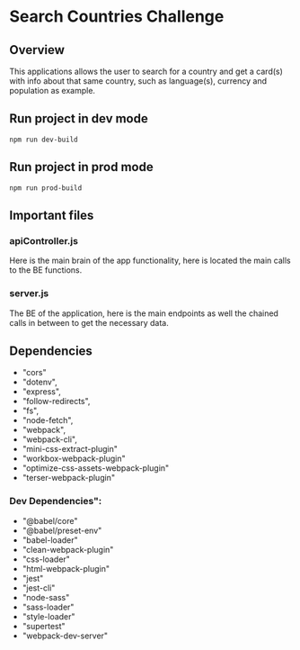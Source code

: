 # Search Countries Challenge

## Overview
This applications allows the user to search for a country and get a card(s) with info about that same country, such as language(s), currency and population as example.

## Run project in dev mode
` npm run dev-build `

## Run project in prod mode
` npm run prod-build `

## Important files

### apiController.js
Here is the main brain of the app functionality, here is located the main calls to the BE functions.

### server.js
The BE of the application, here is the main endpoints as well the chained calls in between to get the necessary data.


##  Dependencies
- "cors"
- "dotenv",
- "express",
- "follow-redirects",
- "fs",
- "node-fetch",
- "webpack",
- "webpack-cli",
- "mini-css-extract-plugin"
- "workbox-webpack-plugin"
- "optimize-css-assets-webpack-plugin"
- "terser-webpack-plugin"
    
### Dev Dependencies": 
- "@babel/core"
- "@babel/preset-env"
- "babel-loader"
- "clean-webpack-plugin"
- "css-loader"
- "html-webpack-plugin"
- "jest"
- "jest-cli"
- "node-sass"
- "sass-loader"
- "style-loader"
- "supertest"
- "webpack-dev-server"

